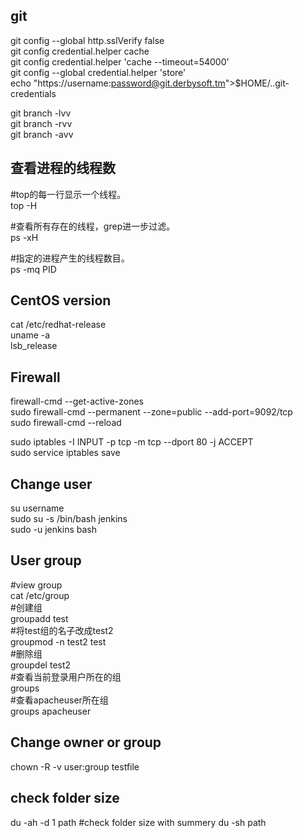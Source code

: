 ## git

git config --global http.sslVerify false  
git config credential.helper cache  
git config credential.helper 'cache --timeout=54000'  
git config --global credential.helper 'store'  
echo "https://username:password@git.derbysoft.tm">$HOME/..git-credentials  

git branch -lvv  
git branch -rvv  
git branch -avv  

## 查看进程的线程数
#top的每一行显示一个线程。  
top -H  

#查看所有存在的线程，grep进一步过滤。  
ps -xH  

#指定的进程产生的线程数目。  
ps -mq PID  
       
## CentOS version
cat /etc/redhat-release  
uname -a  
lsb_release  

## Firewall
firewall-cmd --get-active-zones  
sudo firewall-cmd --permanent --zone=public --add-port=9092/tcp  
sudo firewall-cmd --reload  

sudo iptables -I INPUT -p tcp -m tcp --dport 80 -j ACCEPT  
sudo service iptables save  

## Change user
su username  
sudo su -s /bin/bash jenkins  
sudo -u jenkins bash  

## User group
#view group  
cat /etc/group  
#创建组  
groupadd  test  
#将test组的名子改成test2  
groupmod -n test2  test  
#删除组  
groupdel test2  
#查看当前登录用户所在的组  
groups  
#查看apacheuser所在组  
groups apacheuser  

## Change owner or group
chown -R -v user:group testfile  

## check folder size 
du -ah -d 1 path
#check folder size with summery
du -sh path
